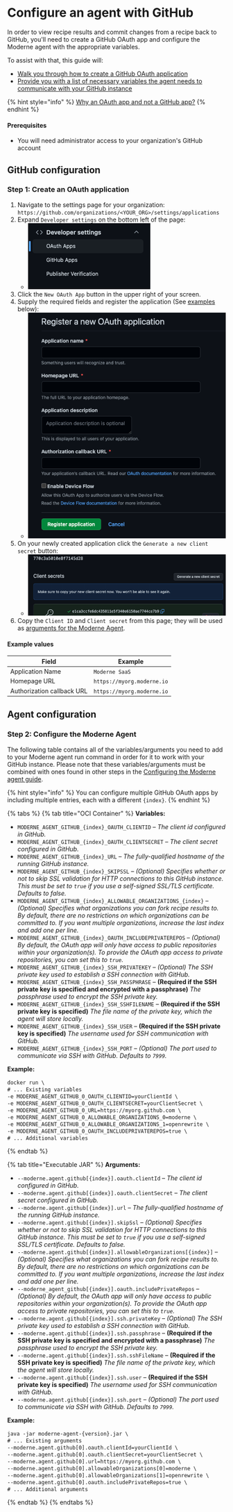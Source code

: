 # Configure an agent with GitHub

In order to view recipe results and commit changes from a recipe back to GitHub, you'll need to create a GitHub OAuth app and configure the Moderne agent with the appropriate variables.

To assist with that, this guide will:

* [Walk you through how to create a GitHub OAuth application](configure-an-agent-with-github.md#step-1-create-an-oauth-application)
* [Provide you with a list of necessary variables the agent needs to communicate with your GitHub instance](configure-an-agent-with-github.md#step-2-configure-the-moderne-agent)

{% hint style="info" %}
[Why an OAuth app and not a GitHub app?](../../references/github-permissions.md#github-oauth-applications-vs-github-applications)
{% endhint %}

#### Prerequisites

* You will need administrator access to your organization's GitHub account

## GitHub configuration

### Step 1: Create an OAuth application

1. Navigate to the settings page for your organization: `https://github.com/organizations/<YOUR_ORG>/settings/applications`
2. Expand `Developer settings` on the bottom left of the page:
   * ![](<../../../../.gitbook/assets/Screen Shot 2022-05-19 at 12.56.51 PM.png>)
3. Click the `New OAuth App` button in the upper right of your screen.
4. Supply the required fields and register the application (See [examples](configure-an-agent-with-github.md#example-values) below):
   * ![](<../../../../.gitbook/assets/Screen Shot 2022-05-19 at 1.01.11 PM.png>)
5. On your newly created application click the `Generate a new client secret` button:
   * ![](<../../../../.gitbook/assets/Screen Shot 2022-05-19 at 1.17.35 PM (1).png>)
6. Copy the `Client ID` and `Client secret` from this page; they will be used as [arguments for the Moderne Agent](configure-an-agent-with-github.md#step-2-configure-the-moderne-agent).

#### Example values

| Field                      | Example                    |
| -------------------------- | -------------------------- |
| Application Name           | `Moderne SaaS`             |
| Homepage URL               | `https://myorg.moderne.io` |
| Authorization callback URL | `https://myorg.moderne.io` |

## Agent configuration

### Step 2: Configure the Moderne Agent

The following table contains all of the variables/arguments you need to add to your Moderne agent run command in order for it to work with your GitHub instance. Please note that these variables/arguments must be combined with ones found in other steps in the [Configuring the Moderne agent guide](agent-configuration.md).

{% hint style="info" %}
You can configure multiple GitHub OAuth apps by including multiple entries, each with a different `{index}`.
{% endhint %}

{% tabs %}
{% tab title="OCI Container" %}
**Variables:**

* `MODERNE_AGENT_GITHUB_{index}_OAUTH_CLIENTID` – _The client id configured in GitHub._
* `MODERNE_AGENT_GITHUB_{index}_OAUTH_CLIENTSECRET` – _The client secret configured in GitHub._
* `MODERNE_AGENT_GITHUB_{index}_URL` – _The fully-qualified hostname of the running GitHub instance._
* `MODERNE_AGENT_GITHUB_{index}_SKIPSSL` – _(Optional) Specifies whether or not to skip SSL validation for HTTP connections to this GitHub instance. This must be set to `true` if you use a self-signed SSL/TLS certificate. Defaults to false._
* `MODERNE_AGENT_GITHUB_{index}_ALLOWABLE_ORGANIZATIONS_{index}` – _(Optional) Specifies what organizations you can fork recipe results to. By default, there are no restrictions on which organizations can be committed to. If you want multiple organizations, increase the last index and add one per line._
* `MODERNE_AGENT_GITHUB_{index}_OAUTH_INCLUDEPRIVATEREPOS` – _(Optional) By default, the OAuth app will only have access to public repositories within your organization(s). To provide the OAuth app access to private repositories, you can set this to `true`._
* `MODERNE_AGENT_GITHUB_{index}_SSH_PRIVATEKEY` – _(Optional) The SSH private key used to establish a SSH connection with GitHub._
* `MODERNE_AGENT_GITHUB_{index}_SSH_PASSPHRASE` – **(Required if the SSH private key is specified and encrypted with a passphrase)** _The passphrase used to encrypt the SSH private key._
* `MODERNE_AGENT_GITHUB_{index}_SSH_SSHFILENAME` – **(Required if the SSH private key is specified)** _The file name of the private key, which the agent will store locally._
* `MODERNE_AGENT_GITHUB_{index}_SSH_USER` – **(Required if the SSH private key is specified)** _The username used for SSH communication with GitHub._
* `MODERNE_AGENT_GITHUB_{index}_SSH_PORT` – _(Optional) The port used to communicate via SSH with GitHub. Defaults to `7999`._

**Example:**

```shell
docker run \
# ... Existing variables
-e MODERNE_AGENT_GITHUB_0_OAUTH_CLIENTID=yourClientId \
-e MODERNE_AGENT_GITHUB_0_OAUTH_CLIENTSECRET=yourClientSecret \
-e MODERNE_AGENT_GITHUB_0_URL=https://myorg.github.com \
-e MODERNE_AGENT_GITHUB_0_ALLOWABLE_ORGANIZATIONS_0=moderne \
-e MODERNE_AGENT_GITHUB_0_ALLOWABLE_ORGANIZATIONS_1=openrewrite \
-e MODERNE_AGENT_GITHUB_0_OAUTH_INCLUDEPRIVATEREPOS=true \
# ... Additional variables
```
{% endtab %}

{% tab title="Executable JAR" %}
**Arguments:**

* `--moderne.agent.github[{index}].oauth.clientId` – _The client id configured in GitHub._
* `--moderne.agent.github[{index}].oauth.clientSecret` – _The client secret configured in GitHub._
* `--moderne.agent.github[{index}].url` – _The fully-qualified hostname of the running GitHub instance._
* `--moderne.agent.github[{index}].skipSsl` – _(Optional) Specifies whether or not to skip SSL validation for HTTP connections to this GitHub instance. This must be set to `true` if you use a self-signed SSL/TLS certificate. Defaults to false._
* `--moderne.agent.github[{index}].allowableOrganizations[{index}]` – _(Optional) Specifies what organizations you can fork recipe results to. By default, there are no restrictions on which organizations can be committed to. If you want multiple organizations, increase the last index and add one per line._
* `--moderne_agent_github[{index}].oauth.includePrivateRepos` – _(Optional) By default, the OAuth app will only have access to public repositories within your organization(s). To provide the OAuth app access to private repositories, you can set this to `true`._
* `--moderne.agent.github[{index}].ssh.privateKey` – _(Optional) The SSH private key used to establish a SSH connection with GitHub._
* `--moderne.agent.github[{index}].ssh.passphrase` – **(Required if the SSH private key is specified and encrypted with a passphrase)** _The passphrase used to encrypt the SSH private key._
* `--moderne.agent.github[{index}].ssh.sshFileName` – **(Required if the SSH private key is specified)** _The file name of the private key, which the agent will store locally._
* `--moderne.agent.github[{index}].ssh.user` – **(Required if the SSH private key is specified)** _The username used for SSH communication with GitHub._
* `--moderne.agent.github[{index}].ssh.port` – _(Optional) The port used to communicate via SSH with GitHub. Defaults to `7999`._

**Example:**

```shell
java -jar moderne-agent-{version}.jar \
# ... Existing arguments
--moderne.agent.github[0].oauth.clientId=yourClientId \
--moderne.agent.github[0].oauth.clientSecret=yourClientSecret \
--moderne.agent.github[0].url=https://myorg.github.com \
--moderne.agent.github[0].allowableOrganizations[0]=moderne \
--moderne.agent.github[0].allowableOrganizations[1]=openrewrite \
--moderne.agent.github[0].oauth.includePrivateRepos=true \
# ... Additional arguments
```
{% endtab %}
{% endtabs %}
